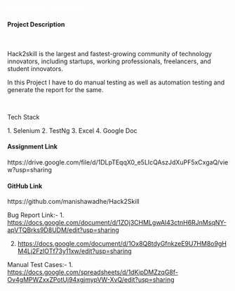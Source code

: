 <h4 style="color: white">Project Title :- Hack2skill</h4>
<h4>Project Description</h4>
<br/>
<p>Hack2skill is the largest and fastest-growing community of technology innovators, including startups, working professionals, freelancers, and student innovators.</p>
<p> In this Project I have to do manual testing as well as automation testing and generate the report for the same.</p>
<br/>
<P>Tech Stack</P>
    1. Selenium
    2. TestNg
    3. Excel
    4. Google Doc
<br/>
<h4>Assignment Link</h4>
 https://drive.google.com/file/d/1DLpTEqqX0_e5LIcQAszJdXuPF5xCxgaQ/view?usp=sharing
<br/>

<h4>GitHub Link</h4>
https://github.com/manishawadhe/Hack2Skill

Bug Report Link:- 
       1. https://docs.google.com/document/d/1ZOj3CHMLgwAl43ctnH6RJnMsqNY-apVTQBrks9D8UDM/edit?usp=sharing
       
2. https://docs.google.com/document/d/1Ox8Q8tdyGfnkzeE9U7HM8o9gHM4Lj2FzIOTf73y11xw/edit?usp=sharing

Manual Test Cases:-
        1. https://docs.google.com/spreadsheets/d/1dKipDMZzqG8f-Ov4gMPWZxxZPotUj94xgjmypVW-XvQ/edit?usp=sharing
